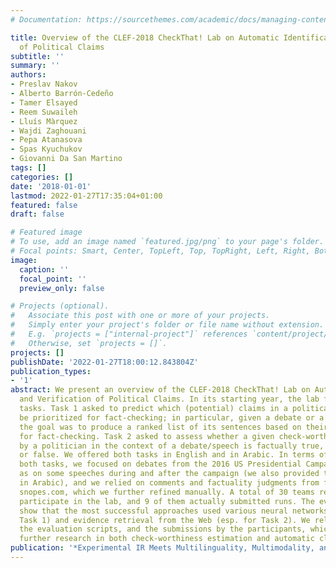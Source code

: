 ```yaml
---
# Documentation: https://sourcethemes.com/academic/docs/managing-content/

title: Overview of the CLEF-2018 CheckThat! Lab on Automatic Identification and Verification
  of Political Claims
subtitle: ''
summary: ''
authors:
- Preslav Nakov
- Alberto Barrón-Cedeño
- Tamer Elsayed
- Reem Suwaileh
- Lluís Màrquez
- Wajdi Zaghouani
- Pepa Atanasova
- Spas Kyuchukov
- Giovanni Da San Martino
tags: []
categories: []
date: '2018-01-01'
lastmod: 2022-01-27T17:35:04+01:00
featured: false
draft: false

# Featured image
# To use, add an image named `featured.jpg/png` to your page's folder.
# Focal points: Smart, Center, TopLeft, Top, TopRight, Left, Right, BottomLeft, Bottom, BottomRight.
image:
  caption: ''
  focal_point: ''
  preview_only: false

# Projects (optional).
#   Associate this post with one or more of your projects.
#   Simply enter your project's folder or file name without extension.
#   E.g. `projects = ["internal-project"]` references `content/project/deep-learning/index.md`.
#   Otherwise, set `projects = []`.
projects: []
publishDate: '2022-01-27T18:00:12.843804Z'
publication_types:
- '1'
abstract: We present an overview of the CLEF-2018 CheckThat! Lab on Automatic Identification
  and Verification of Political Claims. In its starting year, the lab featured two
  tasks. Task 1 asked to predict which (potential) claims in a political debate should
  be prioritized for fact-checking; in particular, given a debate or a political speech,
  the goal was to produce a ranked list of its sentences based on their worthiness
  for fact-checking. Task 2 asked to assess whether a given check-worthy claim made
  by a politician in the context of a debate/speech is factually true, half-true,
  or false. We offered both tasks in English and in Arabic. In terms of data, for
  both tasks, we focused on debates from the 2016 US Presidential Campaign, as well
  as on some speeches during and after the campaign (we also provided translations
  in Arabic), and we relied on comments and factuality judgments from factcheck.organd
  snopes.com, which we further refined manually. A total of 30 teams registered to
  participate in the lab, and 9 of them actually submitted runs. The evaluation results
  show that the most successful approaches used various neural networks (esp. for
  Task 1) and evidence retrieval from the Web (esp. for Task 2). We release all datasets,
  the evaluation scripts, and the submissions by the participants, which should enable
  further research in both check-worthiness estimation and automatic claim verification.
publication: '*Experimental IR Meets Multilinguality, Multimodality, and Interaction*'
---
```

